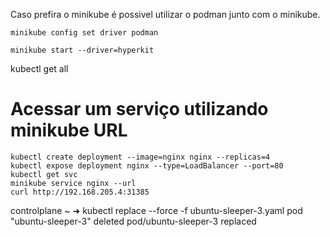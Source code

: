 Caso prefira o minikube é possivel utilizar o podman junto com o minikube.
```
minikube config set driver podman

minikube start --driver=hyperkit
```

kubectl get all

# Acessar um serviço utilizando minikube URL
```
kubectl create deployment --image=nginx nginx --replicas=4
kubectl expose deployment nginx --type=LoadBalancer --port=80
kubectl get svc
minikube service nginx --url
curl http://192.168.205.4:31385
```



controlplane ~ ➜  kubectl replace --force -f ubuntu-sleeper-3.yaml 
pod "ubuntu-sleeper-3" deleted
pod/ubuntu-sleeper-3 replaced